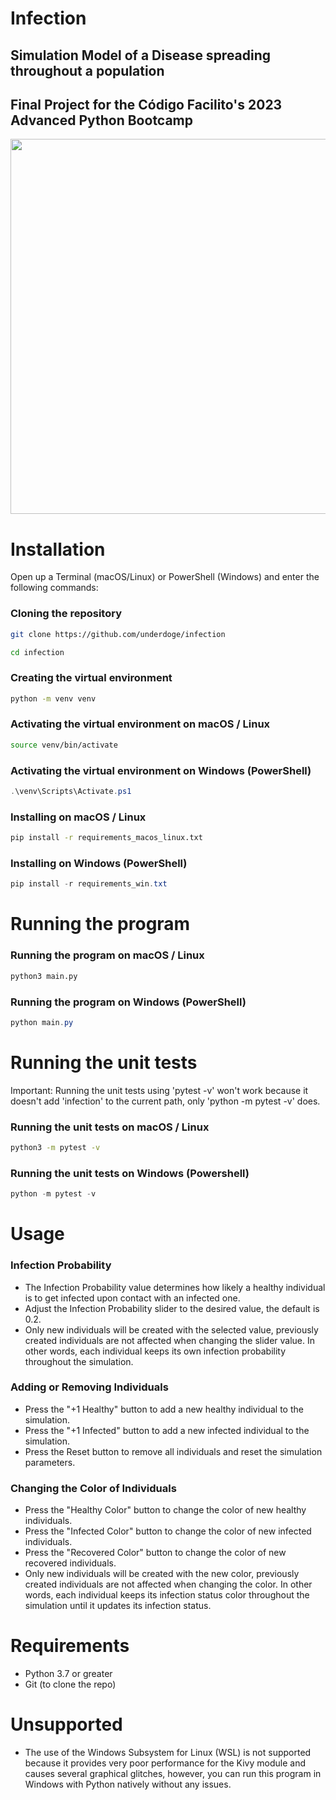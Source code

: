 # Infection
## Simulation Model of a Disease spreading throughout a population
## Final Project for the Código Facilito's 2023 Advanced Python Bootcamp
<img src="https://github.com/Underdoge/infection/assets/12192446/b316219d-b1a3-4d6c-a8ab-58f662da68db" width="800px" height="600px">

# Installation
Open up a Terminal (macOS/Linux) or PowerShell (Windows) and enter the following commands:
### Cloning the repository
```sh
git clone https://github.com/underdoge/infection

cd infection
```
### Creating the virtual environment
```sh
python -m venv venv
```
### Activating the virtual environment on macOS / Linux
```sh
source venv/bin/activate
```
### Activating the virtual environment on Windows (PowerShell)
```powershell
.\venv\Scripts\Activate.ps1
```
### Installing on macOS / Linux
```sh
pip install -r requirements_macos_linux.txt
```
### Installing on Windows (PowerShell)
```powershell
pip install -r requirements_win.txt
```
#
# Running the program
### Running the program on macOS / Linux
```sh
python3 main.py
```
### Running the program on Windows (PowerShell)
```powershell
python main.py
```
#
# Running the unit tests
Important: Running the unit tests using 'pytest -v' won't work because it doesn't add 'infection' to the current path, only 'python -m pytest -v' does.
### Running the unit tests on macOS / Linux
```sh
python3 -m pytest -v
```
### Running the unit tests on Windows (Powershell)
```powershell
python -m pytest -v
```
#
# Usage
### Infection Probability
- The Infection Probability value determines how likely a healthy individual is to get infected upon contact with an infected one.
- Adjust the Infection Probability slider to the desired value, the default is 0.2.
- Only new individuals will be created with the selected value, previously created individuals are not affected when changing the slider value. In other words, each individual keeps its own infection probability throughout the simulation.
### Adding or Removing Individuals 
- Press the "+1 Healthy" button to add a new healthy individual to the simulation.
- Press the "+1 Infected" button to add a new infected individual to the simulation.
- Press the Reset button to remove all individuals and reset the simulation parameters.
### Changing the Color of Individuals
- Press the "Healthy Color" button to change the color of new healthy individuals.
- Press the "Infected Color" button to change the color of new infected individuals.
- Press the "Recovered Color" button to change the color of new recovered individuals.
- Only new individuals will be created with the new color, previously created individuals are not affected when changing the color. In other words, each individual keeps its infection status color throughout the simulation until it updates its infection status.
#
# Requirements
- Python 3.7 or greater
- Git (to clone the repo)
#
# Unsupported
- The use of the Windows Subsystem for Linux (WSL) is not supported because it provides very poor performance for the Kivy module and causes several graphical glitches, however, you can run this program in Windows with Python natively without any issues.
